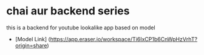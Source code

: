 # chai aur backend series

this is a backend for youtube lookalike app
based on model
- [Model Link] (https://app.eraser.io/workspace/Ti6IxCP1b6CnWpHzVrhT?origin=share) 
